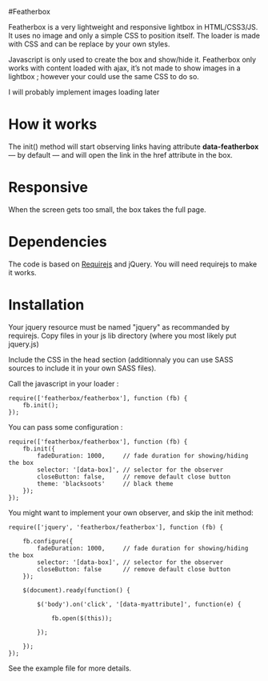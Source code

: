 #Featherbox

Featherbox is a very lightweight and responsive lightbox in HTML/CSS3/JS.
It uses no image and only a simple CSS to position itself. The loader is made
with CSS and can be replace by your own styles.

Javascript is only used to create the box and show/hide it.
Featherbox only works with content loaded with ajax, it’s not made to show
images in a lightbox ; however your could use the same CSS to do so.

I will probably implement images loading later


# How it works

The init() method will start observing links having attribute
**data-featherbox** — by default — and will open the link in the href attribute
in the box.

# Responsive

When the screen gets too small, the box takes the full page.


# Dependencies

The code is based on [Requirejs](http://requirejs.org/) and jQuery.
You will need requirejs to make it works.


# Installation

Your jquery resource must be named "jquery" as recommanded by requirejs.
Copy files in your js lib directory (where you most likely put jquery.js)

Include the CSS in the head section (additionnaly you can use SASS sources to
include it in your own SASS files).

Call the javascript in your loader :

    require(['featherbox/featherbox'], function (fb) {
        fb.init();
    });

You can pass some configuration :

    require(['featherbox/featherbox'], function (fb) {
        fb.init({
            fadeDuration: 1000,     // fade duration for showing/hiding the box
            selector: '[data-box]', // selector for the observer
            closeButton: false,     // remove default close button
            theme: 'blacksoots'     // black theme
        });
    });

You might want to implement your own observer, and skip the init method:

    require(['jquery', 'featherbox/featherbox'], function (fb) {

        fb.configure({
            fadeDuration: 1000,     // fade duration for showing/hiding the box
            selector: '[data-box]', // selector for the observer
            closeButton: false      // remove default close button
        });

        $(document).ready(function() {

            $('body').on('click', '[data-myattribute]', function(e) {

                fb.open($(this));

            });

        });
    });


See the example file for more details.

